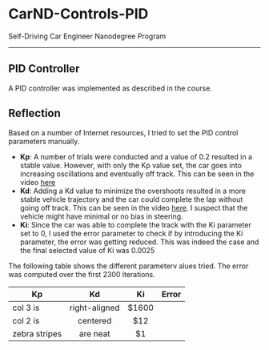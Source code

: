 # CarND-Controls-PID
Self-Driving Car Engineer Nanodegree Program

---

## PID Controller
A PID controller was implemented as described in the course. 

## Reflection
Based on a number of Internet resources, I tried to set the PID control parameters manually. 
* **Kp**: A number of trials were conducted and a value of 0.2 resulted in a stable value. However, with only the Kp value set, the car goes into increasing oscillations and eventually off track. This can be seen in the video [here](https://github.com/sm-azure/CarND-PID-Control-Project/blob/master/videos/p-only.mp4)
* **Kd**: Adding a Kd value to minimize the overshoots resulted in a more stable vehicle trajectory and the car could complete the lap without going off track. This can be seen in the video [here](https://github.com/sm-azure/CarND-PID-Control-Project/blob/master/videos/pd.mp4). I suspect that the vehicle might have minimal or no bias in steering.
* **Ki**: Since the car was able to complete the track with the Ki parameter set to 0, I used the error parameter to check if by introducing the Ki parameter, the error was getting reduced. This was indeed the case and the final selected value of Ki was 0.0025

The following table shows the different parameterv alues tried. The error was computed over the first 2300 iterations. 


| Kp        | Kd       | Ki     | Error   |
| ----------|:--------:| :-----:|--------:|
| col 3 is      | right-aligned | $1600 |
| col 2 is      | centered      |   $12 |
| zebra stripes | are neat      |    $1 |
